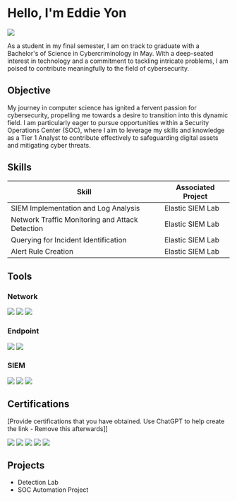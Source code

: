 # Hello, I'm Eddie Yon
<a href="https://www.linkedin.com/in/eddie-yon/"><img src="https://img.shields.io/badge/-LinkedIn-0072b1?&style=for-the-badge&logo=linkedin&logoColor=white" /></a>


As a student in my final semester, I am on track to graduate with a Bachelor's of Science in Cybercriminology in May. With a deep-seated interest in technology and a commitment to tackling intricate problems, I am poised to contribute meaningfully to the field of cybersecurity.

## Objective

My journey in computer science has ignited a fervent passion for cybersecurity, propelling me towards a desire to transition into this dynamic field. I am particularly eager to pursue opportunities within a Security Operations Center (SOC), where I aim to leverage my skills and knowledge as a Tier 1 Analyst to contribute effectively to safeguarding digital assets and mitigating cyber threats.

## Skills

| Skill                                         | Associated Project         |
|-----------------------------------------------|----------------------------|
| SIEM Implementation and Log Analysis          | Elastic SIEM Lab|
| Network Traffic Monitoring and Attack Detection | Elastic SIEM Lab|
| Querying for Incident Identification          | Elastic SIEM Lab|
| Alert Rule Creation                           | Elastic SIEM Lab|
## Tools


### Network
<div>
    <img src="https://img.shields.io/badge/-Wireshark-1679A7?&style=for-the-badge&logo=Wireshark&logoColor=white" />
    <img src="https://img.shields.io/badge/-Suricata-EF3B2D?&style=for-the-badge&logo=Suricata&logoColor=white" />
    <img src="https://img.shields.io/badge/-Zeek-777BB4?&style=for-the-badge&logo=Zeek&logoColor=white" />
</div>

### Endpoint
<div>
    <img src="https://img.shields.io/badge/-Microsoft_Defender_for_Endpoint-00A4EF?&style=for-the-badge&logo=Microsoft&logoColor=white" />
    <img src="https://img.shields.io/badge/-Velociraptor-4B275F?&style=for-the-badge&logo=Velociraptor&logoColor=white" />
</div>

### SIEM
<div>
    <img src="https://img.shields.io/badge/-Microsoft_Sentinel-0078D4?&style=for-the-badge&logo=Microsoft&logoColor=white" />
    <img src="https://img.shields.io/badge/-Splunk-000000?&style=for-the-badge&logo=Splunk&logoColor=white" />
    <img src="https://img.shields.io/badge/-Elastic-005571?&style=for-the-badge&logo=Elastic&logoColor=white" />
</div>

## Certifications
[Provide certifications that you have obtained. Use ChatGPT to help create the link - Remove this afterwards]]
<div>
<img src="https://img.shields.io/badge/-Security%2B-FF0000?&style=for-the-badge&logo=CompTIA&logoColor=white" />
<img src="https://img.shields.io/badge/-Network%2B-007ACC?&style=for-the-badge&logo=CompTIA&logoColor=white" />
<img src="https://img.shields.io/badge/-A%2B-4D4D4D?&style=for-the-badge&logo=CompTIA&logoColor=white" />
<img src="https://img.shields.io/badge/-CDSA-006400?&style=for-the-badge&logoColor=white" />
<img src="https://img.shields.io/badge/-CCD-000080?&style=for-the-badge&logoColor=white" />
</div>

## Projects
- Detection Lab
- SOC Automation Project

